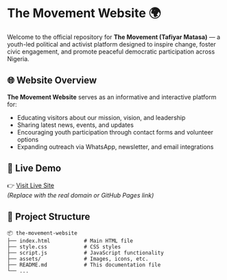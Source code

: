# The Movement Website 🌍

Welcome to the official repository for **The Movement (Tafiyar Matasa)** — a youth-led political and activist platform designed to inspire change, foster civic engagement, and promote peaceful democratic participation across Nigeria.

## 🌐 Website Overview

**The Movement Website** serves as an informative and interactive platform for:

- Educating visitors about our mission, vision, and leadership
- Sharing latest news, events, and updates
- Encouraging youth participation through contact forms and volunteer options
- Expanding outreach via WhatsApp, newsletter, and email integrations

## 🚀 Live Demo

👉 [Visit Live Site](https://yourdomain.com)  
*(Replace with the real domain or GitHub Pages link)*

## 📁 Project Structure

```plaintext
📦 the-movement-website
├── index.html           # Main HTML file
├── style.css            # CSS styles
├── script.js            # JavaScript functionality
├── assets/              # Images, icons, etc.
├── README.md            # This documentation file
└── ...
